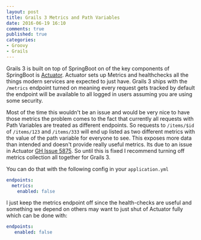 ```yaml
---
layout: post
title: Grails 3 Metrics and Path Variables
date: 2016-06-19 16:10
comments: true
published: true
categories:
- Groovy
- Grails
---
```


Grails 3 is built on top of SpringBoot on of the key components of SpringBoot is [Actuator](https://github.com/spring-projects/spring-boot/tree/master/spring-boot-actuator). Actuator sets up Metrics and healthchecks all the things modern services are expected to just have. Grails 3 ships with the `/metrics` endpoint turned on meaning every request gets tracked by default the endpoint will be available to all logged in users assuming you are using some security.

Most of the time this wouldn't be an issue and would be very nice to have those metrics the problem comes to the fact that currently all requests with Path Variables are treated as different endpoints. So requests to `/items/$id` of `/items/123` and `/items/333` will end up listed as two different metrics with the value of the path variable for everyone to see. This exposes more data than intended and doesn't provide really useful metrics. Its due to an issue in Actuator [GH Issue 5875](https://github.com/spring-projects/spring-boot/issues/5875). So until this is fixed I recommend turning off metrics collection all together for Grails 3.

You can do that with the following config in your `application.yml`

```yaml
endpoints:
  metrics:
    enabled: false
```

I just keep the metrics endpoint off since the health-checks are useful and something we depend on others may want to just shut of Actuator fully which can be done with:

```yaml
endpoints:
   enabled: false
```
